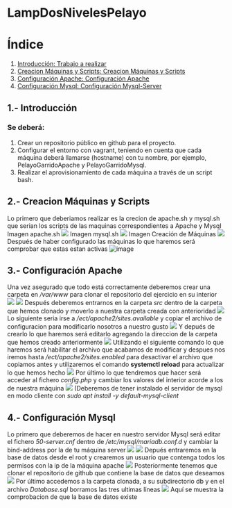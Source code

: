 # LampDosNivelesPelayo
# Índice
1. [Introducción: Trabajo a realizar](#Introducción)
2. [Creacion Máquinas y Scripts: Creacion Máquinas y Scripts](#Creacion-MaquinasyScripts)
3. [Configuración Apache: Configuración Apache](#Configuracion-Apache)
4. [Configuración Mysql: Configuración Mysql-Server](#Configuracion-Mysql)
   
## 1.- Introducción

### Se deberá:
1. Crear un repositorio público en github para el proyecto.
2. Configurar el entorno con vagrant, teniendo en cuenta que cada máquina deberá llamarse (hostname) con tu nombre, por ejemplo, PelayoGarridoApache y PelayoGarridoMysql.
3. Realizar el aprovisionamiento de cada máquina a través de un script bash.


## 2.- Creacion Máquinas y Scripts

Lo primero que deberiamos realizar es la crecion de apache.sh y mysql.sh que serian los scripts de las maquinas correspondientes a Apache y Mysql
Imagen apache.sh
![](apache_sh.PNG)
Imagen mysql.sh
![](mysql_sh.png)
Imagen Creación de Máquinas
![](Vagrantfile.png)
Después de haber configurado las máquinas lo que haremos será comprobar que estas estan activas
![image](https://github.com/Pelayo23/LampDosNivelesPelayo/assets/146436033/65a2a59c-7e23-4aa5-848a-17b8c3b244d9)

## 3.- Configuración Apache

Una vez asegurado que todo está correctamente deberemos crear una carpeta en */var/www* para clonar el repositorio del ejercicio en su interior
![](2.png)
![](3.png)
Después deberemos entrarnos en la carpeta *src* dentro de la carpeta que hemos clonado y moverlo a nuestra carpeta creada con anterioridad
![](4.png)
Lo siguiente seria irse a */ect/apache2/sites.available* y copiar el archivo de configuracion para modificarlo nosotros a nuestro gusto
![](5.png)
Y depués de crearlo lo que haremos será editarlo agregando la direccion de la carpeta que hemos creado anteriormente
![](6.png)
Utilizando el siguiente comando lo que haremos será habilitar el archivo que acabamos de modificar y despues nos iremos hasta */ect/apache2/sites.enabled* para desactivar el archivo que copiamos antes y utilizaremos el comando **systemctl reload** para actualizar lo que hemos hecho
![](7.png)
Por último lo que tendremos que hacer será acceder al fichero *config.php* y cambiar los valores del interior acorde a los de nuestra máquina
![](8.png)
(Deberemos de tener instalado el servidor de mysql en modo cliente con *sudo apt install -y default-mysql-client* 
## 4.- Configuración Mysql

Lo primero que deberemos de hacer en nuestro servidor Mysql será editar el fichero *50-server.cnf* dentro de */etc/mysql/mariadb.conf.d* y cambiar la bind-address por la de tu máquina server
![](9.png)
![](10.png)
Depués entraremos en la base de datos desde el root y crearemos un usuario que contenga todos los permisos con la ip de la máquina apache
![](11.png)
Posteriormente tenemos que clonar el repositorio de github que contiene la base de datos que deseamos
![](12.png)
Por último accedemos a la carpeta clonada, a su subdirectorio db y en el archivo *Database.sql* borramos las tres ultimas líneas
![](13.png)
Aquí se muestra la comprobacion de que la base de datos existe
